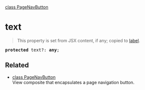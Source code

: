 [class PageNavButton](PageNavButton.md)

# text

> This property is set from JSX content, if any; copied to [label](PageNavButton_base_label.md).

<pre class="docgen_signature"><b>protected</b> text?: <b>any</b>;</pre>

## Related

- [<!--{ref:class}-->class PageNavButton](PageNavButton.md) \
    View composite that encapsulates a page navigation button.
